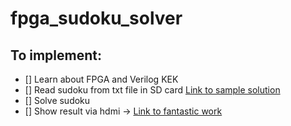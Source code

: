 # fpga_sudoku_solver

## To implement:
 - [] Learn about FPGA and Verilog KEK
 - [] Read sudoku from txt file in SD card [Link to sample solution](https://github.com/vossstef/tang_nano_20k_c64/blob/main/src/misc/sd_card.v)
 - [] Solve sudoku 
 - [] Show result via hdmi -> [Link to fantastic work](https://mjseemjdo.com/2021/04/02/tutorial-6-hdmi-display-output/)

